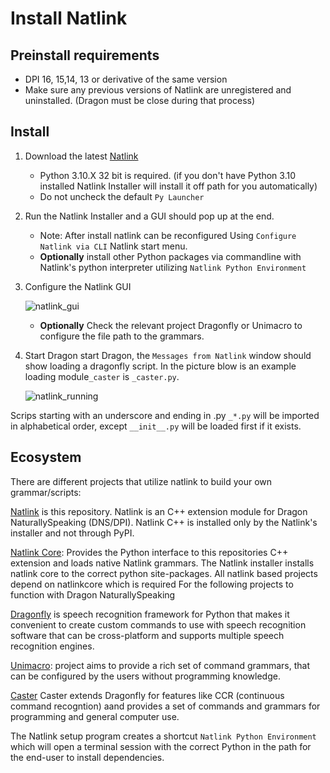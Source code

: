 # Install Natlink

## Preinstall requirements

- DPI 16, 15,14, 13 or derivative of the same version
- Make sure any previous versions of Natlink are unregistered and uninstalled. (Dragon must be close during that process)

## Install

1. Download the latest [Natlink](https://github.com/dictation-toolbox/natlink/releases)
   
   - Python 3.10.X 32 bit is required. (if you don't have Python 3.10 installed Natlink Installer will install it off path for you automatically)
   - Do not uncheck the default `Py Launcher`

2. Run the Natlink Installer and a GUI should pop up at the end.
   
   - Note: After install natlink can be reconfigured Using `Configure Natlink via CLI` Natlink start menu.
   - **Optionally** install other Python packages via commandline with Natlink's python interpreter utilizing `Natlink Python Environment` 

3. Configure the Natlink GUI
   
   ![natlink_gui](/images/natlink_gui.png)
   
   - **Optionally** Check the relevant project Dragonfly or Unimacro to configure the file path to the grammars.

4. Start Dragon start Dragon, the `Messages from Natlink` window should show loading a dragonfly script.  In the picture blow is an example loading module`_caster` is `_caster.py`.

   ![natlink_running](/images/natlink_running.png)

Scrips starting with an underscore and ending in .py `_*.py` will be imported in alphabetical order, except `__init__.py` will be loaded first if it exists. 


## **Ecosystem**

There are different projects that utilize natlink to build your own grammar/scripts:

[Natlink](https://github.com/dictation-toolbox/natlink) is this repository. Natlink is an C++ extension module for Dragon NaturallySpeaking (DNS/DPI). Natlink C++ is installed only by the Natlink's installer and not through PyPI.

[Natlink Core](https://github.com/dictation-toolbox/natlinkcore): Provides the Python interface to this repositories C++ extension and loads native Natlink grammars. The Natlink installer installs natlink core to the correct python site-packages. All natlink based projects depend on natlinkcore which is required For the following projects to function with Dragon NaturallySpeaking

[Dragonfly](https://github.com/dictation-toolbox/dragonfly) is speech recognition framework for Python that makes it convenient to create custom commands to use with speech recognition software that can be cross-platform and supports multiple speech recognition engines.

[Unimacro](https://github.com/dictation-toolbox/unimacro): project aims to provide a rich set of command grammars, that can be configured by the users without programming knowledge.

[Caster](https://github.com/dictation-toolbox/Caster) Caster extends Dragonfly for features like CCR (continuous command recogntion) aand provides a set of commands and grammars for programming and general computer use.

The Natlink setup program creates a shortcut `Natlink Python Environment` which will open a terminal session with the correct Python in the path for the end-user to install dependencies.